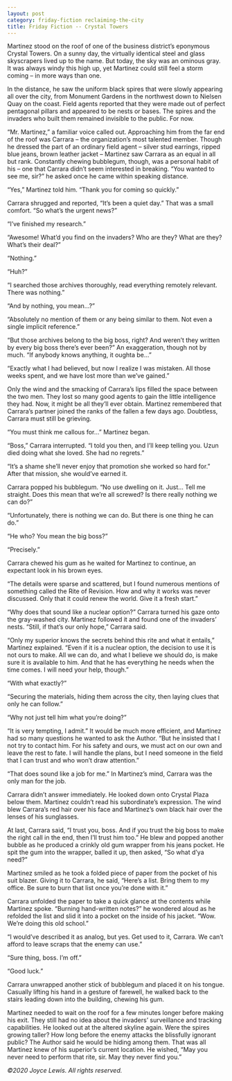 ```yaml
---
layout: post
category: friday-fiction reclaiming-the-city
title: Friday Fiction -- Crystal Towers
---
```


Martinez stood on the roof of one of the business district’s eponymous Crystal Towers. On a sunny day, the virtually identical steel and glass skyscrapers lived up to the name. But today, the sky was an ominous gray. It was always windy this high up, yet Martinez could still feel a storm coming – in more ways than one.

<!--excerpt-->

In the distance, he saw the uniform black spires that were slowly appearing all over the city, from Monument Gardens in the northwest down to Nielsen Quay on the coast. Field agents reported that they were made out of perfect pentagonal pillars and appeared to be nests or bases. The spires and the invaders who built them remained invisible to the public. For now.

“Mr. Martinez,” a familiar voice called out. Approaching him from the far end of the roof was Carrara – the organization’s most talented member. Though he dressed the part of an ordinary field agent – silver stud earrings, ripped blue jeans, brown leather jacket – Martinez saw Carrara as an equal in all but rank. Constantly chewing bubblegum, though, was a personal habit of his – one that Carrara didn’t seem interested in breaking. “You wanted to see me, sir?” he asked once he came within speaking distance.

“Yes,” Martinez told him. “Thank you for coming so quickly.”

Carrara shrugged and reported, “It’s been a quiet day.” That was a small comfort. “So what’s the urgent news?”

“I’ve finished my research.”

“Awesome! What’d you find on the invaders? Who are they? What are they? What’s their deal?”

“Nothing.”

“Huh?”

“I searched those archives thoroughly, read everything remotely relevant. There was nothing.”

“And by nothing, you mean…?”

“Absolutely no mention of them or any being similar to them. Not even a single implicit reference.”

“But those archives belong to the big boss, right? And weren’t they written by every big boss there’s ever been?” An exaggeration, though not by much. “If anybody knows anything, it oughta be…”

“Exactly what I had believed, but now I realize I was mistaken. All those weeks spent, and we have lost more than we’ve gained.”

Only the wind and the smacking of Carrara’s lips filled the space between the two men. They lost so many good agents to gain the little intelligence they had. Now, it might be all they’ll ever obtain. Martinez remembered that Carrara’s partner joined the ranks of the fallen a few days ago. Doubtless, Carrara must still be grieving.

“You must think me callous for…” Martinez began.

“Boss,” Carrara interrupted. “I told you then, and I’ll keep telling you. Uzun died doing what she loved. She had no regrets.”

“It’s a shame she’ll never enjoy that promotion she worked so hard for.” After that mission, she would’ve earned it.

Carrara popped his bubblegum. “No use dwelling on it. Just… Tell me straight. Does this mean that we’re all screwed? Is there really nothing we can do?”

“Unfortunately, there is nothing we can do. But there is one thing he can do.”

“He who? You mean the big boss?”

“Precisely.”

Carrara chewed his gum as he waited for Martinez to continue, an expectant look in his brown eyes.

“The details were sparse and scattered, but I found numerous mentions of something called the Rite of Revision. How and why it works was never discussed. Only that it could renew the world. Give it a fresh start.”

“Why does that sound like a nuclear option?” Carrara turned his gaze onto the gray-washed city. Martinez followed it and found one of the invaders’ nests. “Still, if that’s our only hope,” Carrara said.

“Only my superior knows the secrets behind this rite and what it entails,” Martinez explained. “Even if it is a nuclear option, the decision to use it is not ours to make. All we can do, and what I believe we should do, is make sure it is available to him. And that he has everything he needs when the time comes. I will need your help, though.”

“With what exactly?”

“Securing the materials, hiding them across the city, then laying clues that only he can follow.”

“Why not just tell him what you’re doing?”

“It is very tempting, I admit.” It would be much more efficient, and Martinez had so many questions he wanted to ask the Author. “But he insisted that I not try to contact him. For his safety and ours, we must act on our own and leave the rest to fate. I will handle the plans, but I need someone in the field that I can trust and who won’t draw attention.”

“That does sound like a job for me.” In Martinez’s mind, Carrara was the only man for the job.

Carrara didn’t answer immediately. He looked down onto Crystal Plaza below them. Martinez couldn’t read his subordinate’s expression. The wind blew Carrara’s red hair over his face and Martinez’s own black hair over the lenses of his sunglasses.

At last, Carrara said, “I trust you, boss. And if you trust the big boss to make the right call in the end, then I’ll trust him too.” He blew and popped another bubble as he produced a crinkly old gum wrapper from his jeans pocket. He spit the gum into the wrapper, balled it up, then asked, “So what d’ya need?”

Martinez smiled as he took a folded piece of paper from the pocket of his suit blazer. Giving it to Carrara, he said, “Here’s a list. Bring them to my office. Be sure to burn that list once you’re done with it.”

Carrara unfolded the paper to take a quick glance at the contents while Martinez spoke. “Burning hand-written notes?” he wondered aloud as he refolded the list and slid it into a pocket on the inside of his jacket. “Wow. We’re doing this old school.”

“I would’ve described it as analog, but yes. Get used to it, Carrara. We can’t afford to leave scraps that the enemy can use.”

“Sure thing, boss. I’m off.”

“Good luck.”

Carrara unwrapped another stick of bubblegum and placed it on his tongue. Casually lifting his hand in a gesture of farewell, he walked back to the stairs leading down into the building, chewing his gum.

Martinez needed to wait on the roof for a few minutes longer before making his exit. They still had no idea about the invaders’ surveillance and tracking capabilities. He looked out at the altered skyline again. Were the spires growing taller? How long before the enemy attacks the blissfully ignorant public? The Author said he would be hiding among them. That was all Martinez knew of his superior’s current location. He wished, “May you never need to perform that rite, sir. May they never find you.”

*&copy;2020 Joyce Lewis. All rights reserved.*
